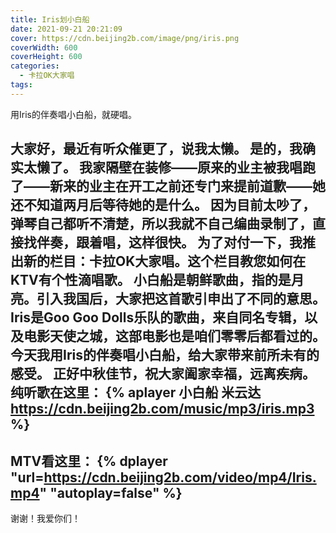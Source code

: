 ```yaml
---
title: Iris划小白船
date: 2021-09-21 20:21:09
cover: https://cdn.beijing2b.com/image/png/iris.png
coverWidth: 600
coverHeight: 600
categories:
  - 卡拉OK大家唱
tags:
---
```


用Iris的伴奏唱小白船，就硬唱。

<!-- more -->


大家好，最近有听众催更了，说我太懒。
是的，我确实太懒了。
我家隔壁在装修——原来的业主被我唱跑了——新来的业主在开工之前还专门来提前道歉——她还不知道两月后等待她的是什么。
因为目前太吵了，弹琴自己都听不清楚，所以我就不自己编曲录制了，直接找伴奏，跟着唱，这样很快。
为了对付一下，我推出新的栏目：卡拉OK大家唱。这个栏目教您如何在KTV有个性滴唱歌。
小白船是朝鲜歌曲，指的是月亮。引入我国后，大家把这首歌引申出了不同的意思。
Iris是Goo Goo Dolls乐队的歌曲，来自同名专辑，以及电影天使之城，这部电影也是咱们零零后都看过的。
今天我用Iris的伴奏唱小白船，给大家带来前所未有的感受。
正好中秋佳节，祝大家阖家幸福，远离疾病。
纯听歌在这里：
{% aplayer 小白船 米云达 https://cdn.beijing2b.com/music/mp3/iris.mp3 %}
---
MTV看这里：
{% dplayer "url=https://cdn.beijing2b.com/video/mp4/Iris.mp4" "autoplay=false" %}
---

谢谢！我爱你们！
